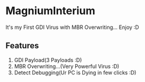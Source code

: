 # MagniumInterium
It's my First GDI Virus with MBR Overwriting... Enjoy :D 

## Features
1. GDI Payload(3 Payloads :D)
2. MBR Overwriting...(Very Powerful Virus :D)
3. Detect Debugging(Ur PC is Dying in few clicks :D)
